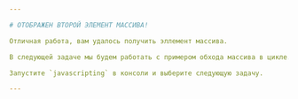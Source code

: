 ```yaml
---

# ОТОБРАЖЕН ВТОРОЙ ЭЛЕМЕНТ МАССИВА!

Отличная работа, вам удалось получить эллемент массива.

В следующей задаче мы будем работать с примером обхода массива в цикле.

Запустите `javascripting` в консоли и выберите следующую задачу.

---
```

